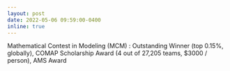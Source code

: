 ```yaml
---
layout: post
date: 2022-05-06 09:59:00-0400
inline: true
---
```

Mathematical Contest in Modeling (MCM) : Outstanding Winner (top 0.15%, globally), COMAP Scholarship Award (4 out of 27,205 teams, $3000 / person), AMS Award
